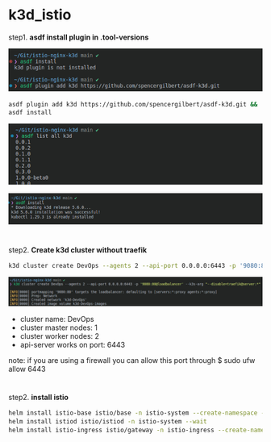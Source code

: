 # k3d_istio

step1. **asdf install plugin in .tool-versions**

![alt text](image-3.png)

```zsh
asdf plugin add k3d https://github.com/spencergilbert/asdf-k3d.git &&
asdf install
```
![alt text](image-1.png)

![alt text](image-2.png)
#
step2. **Create k3d cluster without traefik**

```zsh 
k3d cluster create DevOps --agents 2 --api-port 0.0.0.0:6443 -p '9080:80@loadbalancer' --k3s-arg "--disable=traefik@server:*"
```
![alt text](image-4.png)

* cluster name: DevOps
* cluster master nodes: 1
* cluster worker nodes: 2
* api-server works on port: 6443

note: if you are using a firewall you can allow this port through $ sudo ufw allow 6443
#
step2. **install istio**

```zsh 
helm install istio-base istio/base -n istio-system --create-namespace --set defaultRevision=default
helm install istiod istio/istiod -n istio-system --wait
helm install istio-ingress istio/gateway -n istio-ingress --create-namespace --wait
```